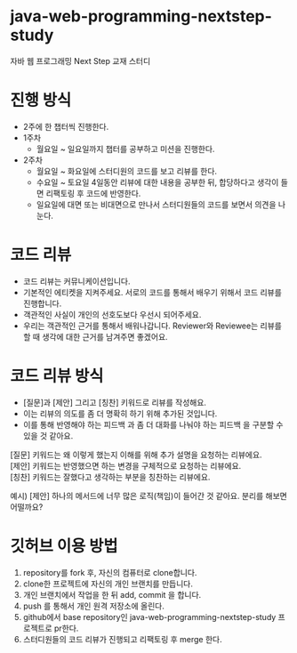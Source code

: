 # java-web-programming-nextstep-study
자바 웹 프로그래밍 Next Step 교재 스터디
# 진행 방식
- 2주에 한 챕터씩 진행한다.
- 1주차
  - 월요일 ~ 일요일까지 챕터를 공부하고 미션을 진행한다.
- 2주차
  - 월요일 ~ 화요일에 스터디원의 코드를 보고 리뷰를 한다.
  - 수요일 ~ 토요일 4일동안 리뷰에 대한 내용을 공부한 뒤, 합당하다고 생각이 들면 리팩토링 후 코드에 반영한다.
  - 일요일에 대면 또는 비대면으로 만나서 스터디원들의 코드를 보면서 의견을 나눈다.
# 코드 리뷰
- 코드 리뷰는 커뮤니케이션입니다.
- 기본적인 에티켓을 지켜주세요. 서로의 코드를 통해서 배우기 위해서 코드 리뷰를 진행합니다.
- 객관적인 사실이 개인의 선호도보다 우선시 되어주세요.
- 우리는 객관적인 근거를 통해서 배워나갑니다. Reviewer와 Reviewee는 리뷰를 할 때 생각에 대한 근거를 남겨주면 좋겠어요.
# 코드 리뷰 방식
- [질문]과 [제안] 그리고 [칭찬] 키워드로 리뷰를 작성해요.
- 이는 리뷰의 의도를 좀 더 명확히 하기 위해 추가된 것입니다.
- 이를 통해 반영해야 하는 피드백 과 좀 더 대화를 나눠야 하는 피드백 을 구분할 수 있을 것 같아요.

[질문] 키워드는 왜 이렇게 했는지 이해를 위해 추가 설명을 요청하는 리뷰에요.<br/>
[제안] 키워드는 반영했으면 하는 변경을 구체적으로 요청하는 리뷰에요.<br/>
[칭찬] 키워드는 잘했다고 생각하는 부분을 칭찬하는 리뷰에요.<br/>

예시) [제안] 하나의 메서드에 너무 많은 로직(책임)이 들어간 것 같아요. 분리를 해보면 어떨까요?
# 깃허브 이용 방법
1. repository를 fork 후, 자신의 컴퓨터로 clone합니다.
2. clone한 프로젝트에 자신의 개인 브랜치를 만듭니다.
3. 개인 브랜치에서 작업을 한 뒤 add, commit 을 합니다.
4. push 를 통해서 개인 원격 저장소에 올린다.
5. github에서 base repository인 java-web-programming-nextstep-study 프로젝트로 pr한다.
6. 스터디원들의 코드 리뷰가 진행되고 리팩토링 후 merge 한다.
